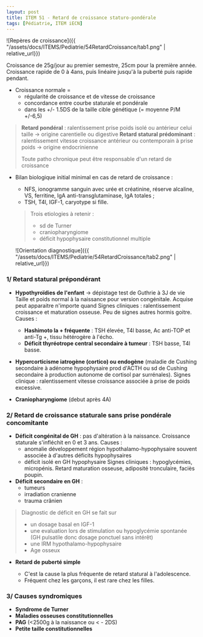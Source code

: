 ```yaml
---
layout: post
title: ITEM 51 - Retard de croissance staturo-pondérale
tags: [Pédiatrie, ITEM iECN]
---
```




![Repères de croissance]({{ "/assets/docs/ITEMS/Pediatrie/54RetardCroissance/tab1.png" | relative_url}})

Croissance de 25g/jour au premier semestre, 25cm pour la première année.
Croissance rapide de 0 à 4ans, puis linéaire jusqu'à la puberté puis rapide pendant.

- Croissance normale = 
  - régularité de croissance et de vitesse de croissance
  - concordance entre courbe staturale et pondérale
  - dans les +/- 1.5DS de la taille cible génétique (= moyenne P/M +/-6,5)



> **Retard pondéral** : ralentissement prise poids isolé ou antérieur celui taille -> origine carentielle ou digestive
> **Retard statural prédominant** : ralentissement vitesse croissance antérieur ou contemporain à prise poids -> origine endocrinienne
>
> Toute patho chronique peut être responsable d'un retard de croissance

- Bilan biologique initial minimal en cas de retard de croissance :
  - NFS, ionogramme sanguin avec urée et créatinine, réserve alcaline, VS, ferritine, lgA anti-transglutaminase, IgA totales ;
  - TSH, T4l, IGF-1, caryotype si fille.

  

  > Trois etiologies à retenir : 
  >
  > - sd de Turner
  > - craniopharyngiome
  > - déficit hypophysaire constitutionnel multiple

  ![Orientation diagnostique]({{ "/assets/docs/ITEMS/Pediatrie/54RetardCroissance/tab2.png" | relative_url}})

### 1/ Retard statural prépondérant

- **Hypothyroïdies de l'enfant** -> dépistage test de Guthrie à 3J de vie
  Taille et poids normal à la naissance pour version congénitale.
  Acquise peut apparaitre n'importe quand
  Signes cliniques : ralentissement croissance et maturation osseuse. Peu de signes autres hormis goitre.
  Causes :
  - **Hashimoto la + fréquente** : TSH élevée, T4l basse, Ac anti-TOP et anti-Tg +, tissu hétérogère à l'écho.
  - **Déficit thyréotrope central secondaire à tumeur** : TSH basse, T4l basse.

- **Hypercorticisme iatrogène (cortico) ou endogène** (maladie de Cushing secondaire à adénome hypophysaire prod d'ACTH ou sd de Cushing secondaire à production autonome de cortisol par surrénales).
Signes clinique : ralentissement vitesse croissance associée à prise de poids excessive.

- **Craniopharyngiome** (debut après 4A)

### 2/ Retard de croissance staturale sans prise pondérale concomitante

* **Déficit congénital de GH** : pas d'altération à la naissance. Croissance staturale s'infléchit en 0 et 3 ans.
  Causes : 
  * anomalie développement région hypothalamo-hypophysaire souvent associée à d'autres déficits hypophysaires
  * déficit isolé en GH hypophysaire
    Signes cliniques : hypoglycémies, micropénis. Retard maturation osseuse, adiposité tronculaire, faciès poupin.
* **Déficit secondaire en GH** : 
  * tumeurs
  * irradiation cranienne
  * trauma crânien 

> Diagnostic de déficit en GH se fait sur 
>
> - un dosage basal en IGF-1
> - une evaluation lors de stimulation ou hypoglycémie spontanée (GH pulsatile donc dosage ponctuel sans intérêt)
> - une IRM hypothalamo-hypophysaire
> - Age osseux



- **Retard de puberté simple**

  - C'est la cause la plus fréquente de retard statural à l'adolescence. 
  - Fréquent chez les garçons, il est rare chez les filles.

  

### 3/ Causes syndromiques

- **Syndrome de Turner**
- **Maladies osseuses constitutionnelles**
- **PAG** (<2500g à la naissance ou < - 2DS)
- **Petite taille constitutionnelles**